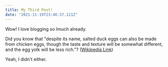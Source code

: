 ```yaml
---
title: My Third Post!
date: "2021-11-19T23:46:37.121Z"
---
```


Wow! I love blogging so lmuch already.

Did you know that "despite its name, salted duck eggs can also be made from
chicken eggs, though the taste and texture will be somewhat different, and the
egg yolk will be less rich."?
([Wikipedia Link](https://en.wikipedia.org/wiki/Salted_duck_egg))

Yeah, I didn't either.
